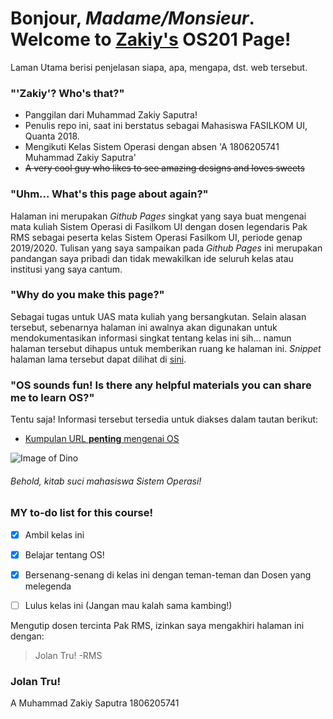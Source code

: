# Bonjour, *Madame/Monsieur*. Welcome to [Zakiy's](https://github.com/zakiysaputra) OS201 Page!

Laman Utama berisi penjelasan siapa, apa, mengapa, dst. web tersebut.
### "'Zakiy'? Who's that?"

- Panggilan dari Muhammad Zakiy Saputra!
- Penulis repo ini, saat ini berstatus sebagai Mahasiswa FASILKOM UI, Quanta 2018.
- Mengikuti Kelas Sistem Operasi dengan absen 'A 1806205741 Muhammad Zakiy Saputra'
- ~~A very cool guy who likes to see amazing designs and loves sweets~~

### "Uhm... What's this page about again?"

Halaman ini merupakan *Github Pages* singkat yang saya buat mengenai mata kuliah Sistem Operasi di Fasilkom UI dengan dosen legendaris Pak RMS
sebagai peserta kelas Sistem Operasi Fasilkom UI, periode genap 2019/2020. Tulisan yang saya sampaikan pada *Github Pages* ini merupakan
pandangan saya pribadi dan tidak mewakilkan ide seluruh kelas atau institusi yang saya cantum.


### "Why do you make this page?"

Sebagai tugas untuk UAS mata kuliah yang bersangkutan. Selain alasan tersebut, sebenarnya halaman ini awalnya akan digunakan untuk mendokumentasikan informasi
singkat tentang kelas ini sih... namun halaman tersebut dihapus untuk memberikan ruang ke halaman ini. *Snippet* halaman lama tersebut dapat dilihat di [sini](https://github.com/zakiysaputra/os201/commit/b4b74dd6535510d5dc09155b68b7618004f7f6f1).


### "OS sounds fun! Is there any helpful materials you can share me to learn OS?"

Tentu saja! Informasi tersebut tersedia untuk diakses dalam tautan berikut:
- [Kumpulan URL **penting** mengenai OS](URLs/)


![Image of Dino](https://cv02.twirpx.net/2523/2523113.jpg?t=20181027053614)
###### Behold, *kitab suci* mahasiswa Sistem Operasi!


### MY to-do list for this course!

- [X] Ambil kelas ini
- [X] Belajar tentang OS!
- [X] Bersenang-senang di kelas ini dengan teman-teman dan Dosen yang melegenda
- [ ] Lulus kelas ini (Jangan mau kalah sama kambing!)



Mengutip dosen tercinta Pak RMS, izinkan saya mengakhiri halaman ini dengan:

> Jolan Tru! -RMS


### Jolan Tru!

A Muhammad Zakiy Saputra 1806205741
